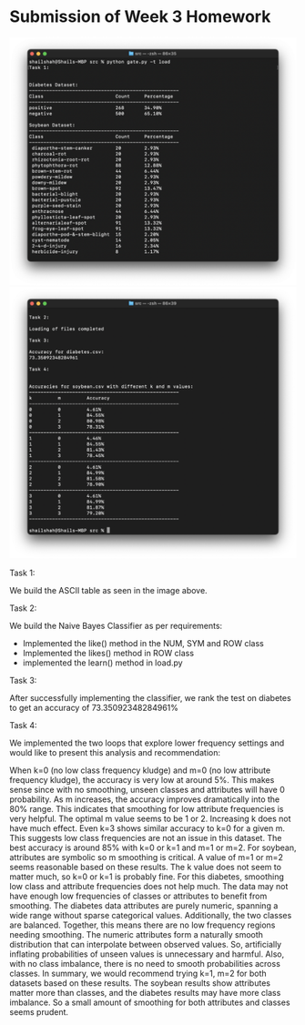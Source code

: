 # Submission of Week 3 Homework

![Stats](./images/Task1.png)
![Stats](./images/Task234.png)

Task 1: 

We build the ASCII table as seen in the image above.


Task 2:

We build the Naive Bayes Classifier as per requirements:
- Implemented the like() method in the NUM, SYM and ROW class
- Implemented the likes() method in ROW class
- implemented the learn() method in load.py

Task 3:

After successfully implementing the classifier, we rank the test on diabetes to get an accuracy of 73.35092348284961%


Task 4:

We implemented the two loops that explore lower frequency settings and would like to present this analysis and recommendation:

When k=0 (no low class frequency kludge) and m=0 (no low attribute frequency kludge), the accuracy is very low at around 5%. This makes sense since with no smoothing, unseen classes and attributes will have 0 probability.
As m increases, the accuracy improves dramatically into the 80% range. This indicates that smoothing for low attribute frequencies is very helpful. The optimal m value seems to be 1 or 2.
Increasing k does not have much effect. Even k=3 shows similar accuracy to k=0 for a given m. This suggests low class frequencies are not an issue in this dataset.
The best accuracy is around 85% with k=0 or k=1 and m=1 or m=2.
For soybean, attributes are symbolic so m smoothing is critical. A value of m=1 or m=2 seems reasonable based on these results. The k value does not seem to matter much, so k=0 or k=1 is probably fine.
For this diabetes, smoothing low class and attribute frequencies does not help much. The data may not have enough low frequencies of classes or attributes to benefit from smoothing. The diabetes data attributes are purely numeric, spanning a wide range without sparse categorical values. Additionally, the two classes are balanced. Together, this means there are no low frequency regions needing smoothing. The numeric attributes form a naturally smooth distribution that can interpolate between observed values. So, artificially inflating probabilities of unseen values is unnecessary and harmful. Also, with no class imbalance, there is no need to smooth probabilities across classes.
In summary, we would recommend trying k=1, m=2 for both datasets based on these results. The soybean results show attributes matter more than classes, and the diabetes results may have more class imbalance. So a small amount of smoothing for both attributes and classes seems prudent.
